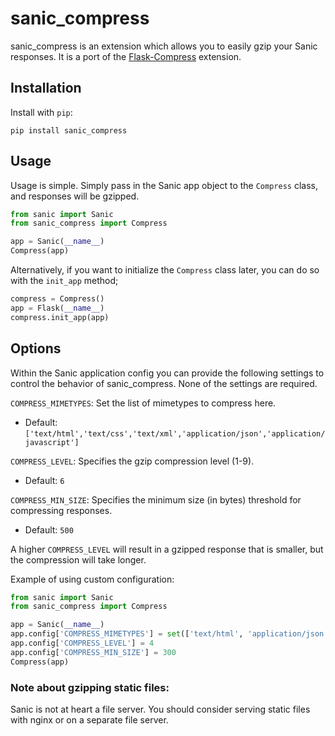 # sanic_compress

sanic_compress is an extension which allows you to easily gzip your Sanic responses. It is a port of the [Flask-Compress](https://github.com/libwilliam/flask-compress) extension.


## Installation

Install with `pip`:

`pip install sanic_compress`

## Usage

Usage is simple. Simply pass in the Sanic app object to the `Compress` class, and responses will be gzipped.

```python
from sanic import Sanic
from sanic_compress import Compress

app = Sanic(__name__)
Compress(app)
```

Alternatively, if you want to initialize the `Compress` class later, you can do so with the `init_app` method;

```python
compress = Compress()
app = Flask(__name__)
compress.init_app(app)
```


## Options

Within the Sanic application config you can provide the following settings to control the behavior of sanic_compress. None of the settings are required.


`COMPRESS_MIMETYPES`: Set the list of mimetypes to compress here.
- Default: `['text/html','text/css','text/xml','application/json','application/javascript']`

`COMPRESS_LEVEL`: Specifies the gzip compression level (1-9).
- Default: `6`

`COMPRESS_MIN_SIZE`: Specifies the minimum size (in bytes) threshold for compressing responses.
- Default: `500`

A higher `COMPRESS_LEVEL` will result in a gzipped response that is smaller, but the compression will take longer.

Example of using custom configuration:

```python
from sanic import Sanic
from sanic_compress import Compress

app = Sanic(__name__)
app.config['COMPRESS_MIMETYPES'] = set(['text/html', 'application/json'])
app.config['COMPRESS_LEVEL'] = 4
app.config['COMPRESS_MIN_SIZE'] = 300
Compress(app)
```

### Note about gzipping static files:

Sanic is not at heart a file server. You should consider serving static files with nginx or on a separate file server.